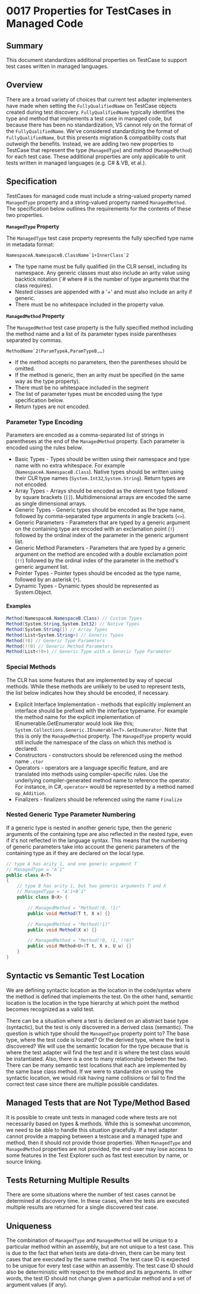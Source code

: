 # 0017 Properties for TestCases in Managed Code

## Summary
This document standardizes additional properties on TestCase to support test cases written in managed languages.

## Overview
There are a broad variety of choices that current test adapter implementers have made when setting the `FullyQualifiedName` on TestCase objects created during test discovery. `FullyQualifiedName` typically identifies the type and method that implements a test case in managed code, but because there has been no standardization, VS cannot rely on the format of the `FullyQualifiedName`. We've considered standardizing the format of `FullyQualifiedName`, but this presents migration & compatibility costs that outweigh the benefits. Instead, we are adding two new properties to TestCase that represent the type (`ManagedType`) and method (`ManagedMethod`) for each test case. These additional properties are only applicable to unit tests written in managed languages (e.g. C# & VB, et al.).

## Specification

TestCases for managed code must include a string-valued property named `ManagedType` property and a string-valued property named `ManagedMethod`. The specification below outlines the requirements for the contents of these two properties.

**`ManagedType` Property**

The `ManagedType` test case property represents the fully specified type name in metadata format:

    NamespaceA.NamespaceB.ClassName`1+InnerClass`2

* The type name must be fully qualified (in the CLR sense), including its namespace. Any generic classes must also include an arity value using backtick notation (`# where # is the number of type arguments that the class requires).
* Nested classes are appended with a '+' and must also include an arity if generic.
* There must be no whitespace included in the property value.

**`ManagedMethod` Property**

The `ManagedMethod` test case property is the fully specified method including the method name and a list of its parameter types inside parentheses separated by commas.

    MethodName`2(ParamTypeA,ParamTypeB,…)

* If the method accepts no parameters, then the parentheses should be omitted.
* If the method is generic, then an arity must be specified (in the same way as the type property).
* There must be no whitespace included in the segment
* The list of parameter types must be encoded using the type specification below.
* Return types are not encoded.

### Parameter Type Encoding

Parameters are encoded as a comma-separated list of strings in parentheses at the end of the `ManagedMethod` property. Each parameter is encoded using the rules below.

* Basic Types - Types should be written using their namespace and type name with no extra whitespace. For example (`NamespaceA.NamespaceB.Class`). Native types should be written using their CLR type names (`System.Int32`,`System.String`). Return types are not encoded.
* Array Types - Arrays should be encoded as the element type followed by square brackets (`[]`). Multidimensional arrays are encoded the same as single dimensional arrays.
* Generic Types - Generic types should be encoded as the type name, followed by comma-separated type arguments in angle brackets (`<>`).
* Generic Parameters - Parameters that are typed by a generic argument on the containing type are encoded with an exclamation point (`!`) followed by the ordinal index of the parameter in the generic argument list.
* Generic Method Parameters - Parameters that are typed by a generic argument on the method are encoded with a double exclamation point (`!!`) followed by the ordinal index of the parameter in the method's generic argument list.
* Pointer Types - Pointer types should be encoded as the type name, followed by an asterisk (`*`).
* Dynamic Types - Dynamic types should be represented as System.Object.

#### Examples

```csharp
Method(NamespaceA.NamespaceB.Class) // Custom Types
Method(System.String,System.Int32) // Native Types
Method(System.String[]) // Array Types
Method(List<System.String>) // Generic Types
Method(!0) // Generic Type Parameters
Method(!!0) // Generic Method Parameters
Method(List<!0>) // Generic Type with a Generic Type Parameter
```

### Special Methods

The CLR has some features that are implemented by way of special methods. While these methods are unlikely to be used to represent tests, the list below indicates how they should be encoded, if necessary.

* Explicit Interface Implementation - methods that explicitly implement an interface should be prefixed with the interface typename. For example the method name for the explicit implementation of IEnumerable<T>.GetEnumerator would look like this; `System.Collections.Generic.IEnumerable<T>.GetEnumerator`. Note that this is only the `ManagedMethod` property. The `ManagedType` property would still include the namespace of the class on which this method is declared.
* Constructors - constructors should be referenced using the method name `.ctor`
* Operators - operators are a language specific feature, and are translated into methods using compiler-specific rules. Use the underlying compiler-generated method name to reference the operator. For instance, in C#, `operator+` would be represented by a method named `op_Addition`.
* Finalizers - finalizers should be referenced using the name `Finalize`

### Nested Generic Type Parameter Numbering

If a generic type is nested in another generic type, then the generic arguments of the containing type are also reflected in the nested type, even if it's not reflected in the language syntax. This means that the numbering of generic parameters take into account the generic parameters of the containing type as if they are declared on the local type.

```csharp
// type A has arity 1, and one generic argument T
// ManagedType = "A`1"
public class A<T>
{
    // type B has arity 1, but two generic arguments T and X
    // ManagedType = "A`1+B`1"
    public class B<X> {

        // ManagedMethod = "Method(!0, !1)"
        public void Method(T t, X x) {}

        // ManagedMethod = "Method(!1)"
        public void Method(X x) {}

        // ManagedMethod = "Method(!0, !1, !!0)"
        public void Method<U>(T t, X x, U u) {}
    }
}
```

## Syntactic vs Semantic Test Location

We are defining syntactic location as the location in the code/syntax where the method is defined that implements the test. On the other hand, semantic location is the location in the type hierarchy at which point the method becomes recognized as a valid test.

There can be a situation where a test is declared on an abstract base type (syntactic), but the test is only discovered in a derived class (semantic). The question is which type should the `ManagedType` property point to? The base type, where the test code is located? Or the derived type, where the test is discovered? We will use the semantic location for the type because that is where the test adapter will find the test and it is where the test class would be instantiated. Also, there is a one to many relationship between the two. There can be many semantic test locations that each are implemented by the same base class method. If we were to standardize on using the syntactic location, we would risk having name collisions or fail to find the correct test case since there are multiple possible candidates.

## Managed Tests that are Not Type/Method Based

It is possible to create unit tests in managed code where tests are not necessarily based on types & methods. While this is somewhat uncommon, we need to be able to handle this situation gracefully. If a test adapter cannot provide a mapping between a testcase and a managed type and method, then it should not provide those properties. When `ManagedType` and `ManagedMethod` properties are not provided, the end-user may lose access to some features in the Test Explorer such as fast test execution by name, or source linking.

## Tests Returning Multiple Results

There are some situations where the number of test cases cannot be determined at discovery time. In these cases, when the tests are executed multiple results are returned for a single discovered test case.

## Uniqueness

The combination of `ManagedType` and `ManagedMethod` will be unique to a particular method within an assembly, but are not unique to a test case. This is due to the fact that when tests are data-driven, there can be many test cases that are executed by the same method. The test case ID is expected to be unique for every test case within an assembly. The test case ID should also be deterministic with respect to the method and its arguments. In other words, the test ID should not change given a particular method and a set of argument values (if any).
